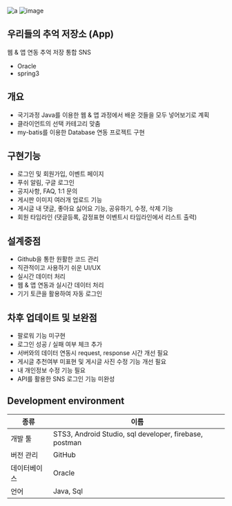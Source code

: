 ![a](https://user-images.githubusercontent.com/71866565/109638381-4e5b1b00-7b91-11eb-9e86-3892a663f81a.PNG)
![image](https://user-images.githubusercontent.com/71866565/109779104-f253cd80-7c48-11eb-8194-408ab34646ab.png)
## 우리들의 추억 저장소 (App)
웹 & 앱 연동 추억 저장 통합 SNS  
- Oracle
- spring3

## 개요
- 국기과정 Java를 이용한 웹 & 앱 과정에서 배운 것들을 모두 넣어보기로 계획
- 클라이언트의 선택 카테고리 맞춤
- my-batis를 이용한 Database 연동 프로젝트 구현

## 구현기능
- 로그인 및 회원가입, 이벤트 페이지
- 푸쉬 알림, 구글 로그인
- 공지사항, FAQ, 1:1 문의
- 게시판 이미지 여러개 업로드 기능
- 게시글 내 댓글, 좋아요 싫어요 기능, 공유하기, 수정, 삭제 기능
- 회원 타임라인 (댓글등록, 감정표현 이벤트시 타임라인에서 리스트 출력)

## 설계중점
- Github을 통한 원활한 코드 관리
- 직관적이고 사용하기 쉬운 UI/UX 
- 실시간 데이터 처리
- 웹 & 앱 연동과 실시간 데이터 처리
- 기기 토큰을 활용하여 자동 로그인

## 차후 업데이트 및 보완점
- 팔로워 기능 미구현
- 로그인 성공 / 실패 여부 체크 추가
- 서버와의 데이터 연동시 request, response 시간 개선 필요
- 게시글 추천여부 미표현 및 게시글 사진 수정 기능 개선 필요
- 내 개인정보 수정 기능 필요
- API를 활용한 SNS 로그인 기능 미완성


## Development environment

| 종류 | 이름 |
| ------ | ------ |
| 개발 툴 | STS3, Android Studio, sql developer, firebase, postman |
| 버전 관리 | GitHub |
| 데이터베이스 | Oracle |
| 언어 | Java, Sql |

